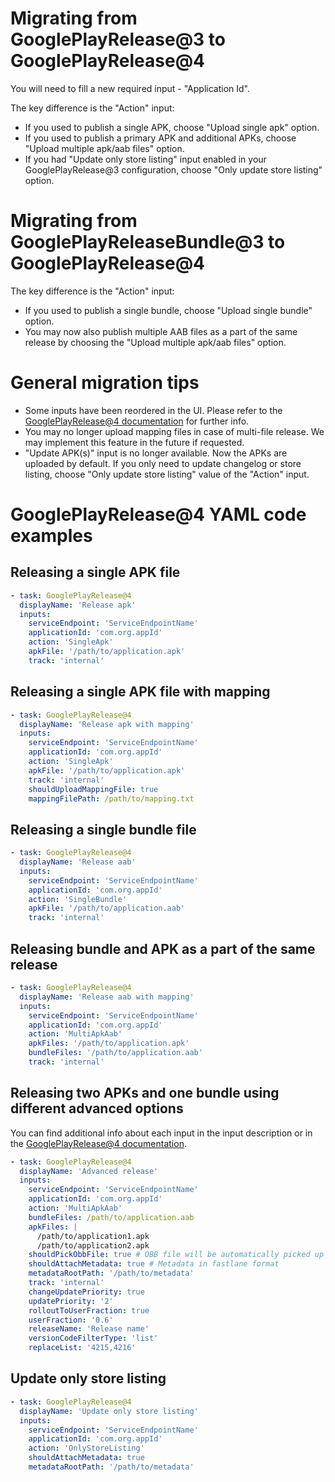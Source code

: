 # Migrating from GooglePlayRelease@3 to GooglePlayRelease@4

You will need to fill a new required input - "Application Id".

The key difference is the "Action" input:
- If you used to publish a single APK, choose "Upload single apk" option.
- If you used to publish a primary APK and additional APKs, choose "Upload multiple apk/aab files" option.
- If you had "Update only store listing" input enabled in your GooglePlayRelease@3 configuration, choose "Only update store listing" option.

# Migrating from GooglePlayReleaseBundle@3 to GooglePlayRelease@4

The key difference is the "Action" input:
- If you used to publish a single bundle, choose "Upload single bundle" option.
- You may now also publish multiple AAB files as a part of the same release by choosing the "Upload multiple apk/aab files" option.

# General migration tips

- Some inputs have been reordered in the UI. Please refer to the [GooglePlayRelease@4 documentation](/README.md#google-play-release) for further info.
- You may no longer upload mapping files in case of multi-file release. We may implement this feature in the future if requested.
- "Update APK(s)" input is no longer available. Now the APKs are uploaded by default. If you only need to update changelog or store listing, choose "Only update store listing" value of the "Action" input.

# GooglePlayRelease@4 YAML code examples

## Releasing a single APK file

```yaml
- task: GooglePlayRelease@4
  displayName: 'Release apk'
  inputs:
    serviceEndpoint: 'ServiceEndpointName'
    applicationId: 'com.org.appId'
    action: 'SingleApk'
    apkFile: '/path/to/application.apk'
    track: 'internal'
```

## Releasing a single APK file with mapping

```yaml
- task: GooglePlayRelease@4
  displayName: 'Release apk with mapping'
  inputs:
    serviceEndpoint: 'ServiceEndpointName'
    applicationId: 'com.org.appId'
    action: 'SingleApk'
    apkFile: '/path/to/application.apk'
    track: 'internal'
    shouldUploadMappingFile: true
    mappingFilePath: /path/to/mapping.txt
```

## Releasing a single bundle file

```yaml
- task: GooglePlayRelease@4
  displayName: 'Release aab'
  inputs:
    serviceEndpoint: 'ServiceEndpointName'
    applicationId: 'com.org.appId'
    action: 'SingleBundle'
    apkFile: '/path/to/application.aab'
    track: 'internal'
```

## Releasing bundle and APK as a part of the same release

```yaml
- task: GooglePlayRelease@4
  displayName: 'Release aab with mapping'
  inputs:
    serviceEndpoint: 'ServiceEndpointName'
    applicationId: 'com.org.appId'
    action: 'MultiApkAab'
    apkFiles: '/path/to/application.apk'
    bundleFiles: '/path/to/application.aab'
    track: 'internal'
```

## Releasing two APKs and one bundle using different advanced options

You can find additional info about each input in the input description or in the [GooglePlayRelease@4 documentation](/README.md#google-play-release).

```yaml
- task: GooglePlayRelease@4
  displayName: 'Advanced release'
  inputs:
    serviceEndpoint: 'ServiceEndpointName'
    applicationId: 'com.org.appId'
    action: 'MultiApkAab'
    bundleFiles: /path/to/application.aab
    apkFiles: |
      /path/to/application1.apk
      /path/to/application2.apk
    shouldPickObbFile: true # OBB file will be automatically picked up for each APK if present
    shouldAttachMetadata: true # Metadata in fastlane format
    metadataRootPath: '/path/to/metadata'
    track: 'internal'
    changeUpdatePriority: true
    updatePriority: '2'
    rolloutToUserFraction: true
    userFraction: '0.6'
    releaseName: 'Release name'
    versionCodeFilterType: 'list'
    replaceList: '4215,4216'
```

## Update only store listing

```yaml
- task: GooglePlayRelease@4
  displayName: 'Update only store listing'
  inputs:
    serviceEndpoint: 'ServiceEndpointName'
    applicationId: 'com.org.appId'
    action: 'OnlyStoreListing'
    shouldAttachMetadata: true
    metadataRootPath: '/path/to/metadata'
```
